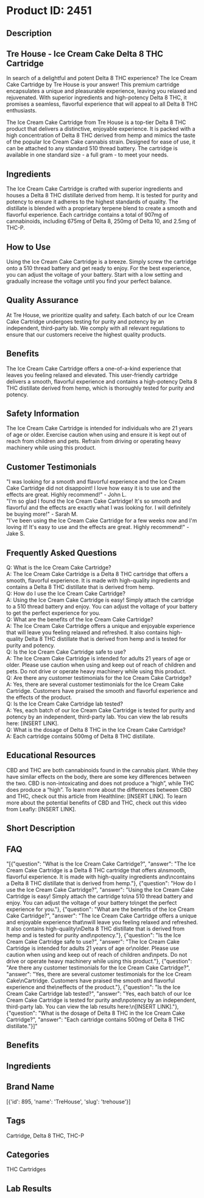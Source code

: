 # Product ID: 2451
## Description
<div class="flex flex-grow flex-col gap-3">
<div class="min-h-[20px] flex flex-col items-start gap-4 whitespace-pre-wrap break-words">
<div class="markdown prose w-full break-words dark:prose-invert dark">
<h2>Tre House - Ice Cream Cake Delta 8 THC Cartridge</h2>
<p>In search of a delightful and potent Delta 8 THC experience? The Ice Cream Cake Cartridge by Tre House is your answer! This premium cartridge encapsulates a unique and pleasurable experience, leaving you relaxed and rejuvenated. With superior ingredients and high-potency Delta 8 THC, it promises a seamless, flavorful experience that will appeal to all Delta 8 THC enthusiasts.</p>
<p>The Ice Cream Cake Cartridge from Tre House is a top-tier Delta 8 THC product that delivers a distinctive, enjoyable experience. It is packed with a high concentration of Delta 8 THC derived from hemp and mimics the taste of the popular Ice Cream Cake cannabis strain. Designed for ease of use, it can be attached to any standard 510 thread battery. The cartridge is available in one standard size - a full gram - to meet your needs.</p>
<h2>Ingredients</h2>
<p>The Ice Cream Cake Cartridge is crafted with superior ingredients and houses a Delta 8 THC distillate derived from hemp. It is tested for purity and potency to ensure it adheres to the highest standards of quality. The distillate is blended with a proprietary terpene blend to create a smooth and flavorful experience. Each cartridge contains a total of 907mg of cannabinoids, including 675mg of Delta 8, 250mg of Delta 10, and 2.5mg of THC-P.</p>
<h2>How to Use</h2>
<p>Using the Ice Cream Cake Cartridge is a breeze. Simply screw the cartridge onto a 510 thread battery and get ready to enjoy. For the best experience, you can adjust the voltage of your battery. Start with a low setting and gradually increase the voltage until you find your perfect balance.</p>
<h2>Quality Assurance</h2>
<p>At Tre House, we prioritize quality and safety. Each batch of our Ice Cream Cake Cartridge undergoes testing for purity and potency by an independent, third-party lab. We comply with all relevant regulations to ensure that our customers receive the highest quality products.</p>
<h2>Benefits</h2>
<p>The Ice Cream Cake Cartridge offers a one-of-a-kind experience that leaves you feeling relaxed and elevated. This user-friendly cartridge delivers a smooth, flavorful experience and contains a high-potency Delta 8 THC distillate derived from hemp, which is thoroughly tested for purity and potency.</p>
<h2>Safety Information</h2>
<p>The Ice Cream Cake Cartridge is intended for individuals who are 21 years of age or older. Exercise caution when using and ensure it is kept out of reach from children and pets. Refrain from driving or operating heavy machinery while using this product.</p>
</div>
</div>
</div>
<h2>Customer Testimonials</h2>
<p>"I was looking for a smooth and flavorful experience and the Ice Cream Cake Cartridge did not disappoint! I love how easy it is to use and the effects are great. Highly recommend!" - John L.<br />
"I'm so glad I found the Ice Cream Cake Cartridge! It's so smooth and flavorful and the effects are exactly what I was looking for. I will definitely be buying more!" - Sarah M.<br />
"I've been using the Ice Cream Cake Cartridge for a few weeks now and I'm loving it! It's easy to use and the effects are great. Highly recommend!" - Jake S.</p>
<h2>Frequently Asked Questions</h2>
<p>Q: What is the Ice Cream Cake Cartridge?<br />
A: The Ice Cream Cake Cartridge is a Delta 8 THC cartridge that offers a smooth, flavorful experience. It is made with high-quality ingredients and contains a Delta 8 THC distillate that is derived from hemp.<br />
Q: How do I use the Ice Cream Cake Cartridge?<br />
A: Using the Ice Cream Cake Cartridge is easy! Simply attach the cartridge to a 510 thread battery and enjoy. You can adjust the voltage of your battery to get the perfect experience for you.<br />
Q: What are the benefits of the Ice Cream Cake Cartridge?<br />
A: The Ice Cream Cake Cartridge offers a unique and enjoyable experience that will leave you feeling relaxed and refreshed. It also contains high-quality Delta 8 THC distillate that is derived from hemp and is tested for purity and potency.<br />
Q: Is the Ice Cream Cake Cartridge safe to use?<br />
A: The Ice Cream Cake Cartridge is intended for adults 21 years of age or older. Please use caution when using and keep out of reach of children and pets. Do not drive or operate heavy machinery while using this product.<br />
Q: Are there any customer testimonials for the Ice Cream Cake Cartridge?<br />
A: Yes, there are several customer testimonials for the Ice Cream Cake Cartridge. Customers have praised the smooth and flavorful experience and the effects of the product.<br />
Q: Is the Ice Cream Cake Cartridge lab tested?<br />
A: Yes, each batch of our Ice Cream Cake Cartridge is tested for purity and potency by an independent, third-party lab. You can view the lab results here: [INSERT LINK].<br />
Q: What is the dosage of Delta 8 THC in the Ice Cream Cake Cartridge?<br />
A: Each cartridge contains 500mg of Delta 8 THC distillate.</p>
<h2>Educational Resources</h2>
<p>CBD and THC are both cannabinoids found in the cannabis plant. While they have similar effects on the body, there are some key differences between the two. CBD is non-intoxicating and does not produce a “high”, while THC does produce a “high”. To learn more about the differences between CBD and THC, check out this article from Healthline: [INSERT LINK]. To learn more about the potential benefits of CBD and THC, check out this video from Leafly: [INSERT LINK].</p>

## Short Description

## FAQ
"[{\"question\": \"What is the Ice Cream Cake Cartridge?\", \"answer\": \"The Ice Cream Cake Cartridge is a Delta 8 THC cartridge that offers a\\nsmooth, flavorful experience. It is made with high-quality ingredients and\\ncontains a Delta 8 THC distillate that is derived from hemp.\"}, {\"question\": \"How do I use the Ice Cream Cake Cartridge?\", \"answer\": \"Using the Ice Cream Cake Cartridge is easy! Simply attach the cartridge to\\na 510 thread battery and enjoy. You can adjust the voltage of your battery to\\nget the perfect experience for you.\"}, {\"question\": \"What are the benefits of the Ice Cream Cake Cartridge?\", \"answer\": \"The Ice Cream Cake Cartridge offers a unique and enjoyable experience that\\nwill leave you feeling relaxed and refreshed. It also contains high-quality\\nDelta 8 THC distillate that is derived from hemp and is tested for purity and\\npotency.\"}, {\"question\": \"Is the Ice Cream Cake Cartridge safe to use?\", \"answer\": \"The Ice Cream Cake Cartridge is intended for adults 21 years of age or\\nolder. Please use caution when using and keep out of reach of children and\\npets. Do not drive or operate heavy machinery while using this product.\"}, {\"question\": \"Are there any customer testimonials for the Ice Cream Cake Cartridge?\", \"answer\": \"Yes, there are several customer testimonials for the Ice Cream Cake\\nCartridge. Customers have praised the smooth and flavorful experience and the\\neffects of the product.\"}, {\"question\": \"Is the Ice Cream Cake Cartridge lab tested?\", \"answer\": \"Yes, each batch of our Ice Cream Cake Cartridge is tested for purity and\\npotency by an independent, third-party lab. You can view the lab results here:\\n[INSERT LINK].\"}, {\"question\": \"What is the dosage of Delta 8 THC in the Ice Cream Cake Cartridge?\", \"answer\": \"Each cartridge contains 500mg of Delta 8 THC distillate.\"}]"
## Benefits

## Ingredients

## Brand Name
[{'id': 895, 'name': 'TreHouse', 'slug': 'trehouse'}]
## Tags
Cartridge, Delta 8 THC, THC-P
## Categories
THC Cartridges
## Lab Results

